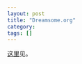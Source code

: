 ```yaml
---
layout: post
title: "Dreamsome.org"
category: 
tags: []
---
```






[这里](http://dreamsome.org)见。


